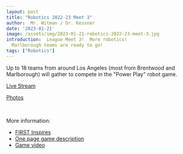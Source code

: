 ```yaml
---
layout: post
title: "Robotics 2022-23 Meet 3"
author:  Mr. Witman / Dr. Kessner
date: '2023-01-21'
image: /assets/img/2023-01-21-robotics-2022-23-meet-3.jpg
introduction:  League Meet 3!  More robotics!
  Marlborough teams are ready to go!
tags: ["Robotics"]
---
```


Up to 18 teams from around Los Angeles (most
from Brentwood and Marlborough) will gather to compete in the "Power
Play" robot game. 

[Live Stream](https://youtu.be/Ne42_vv7LDY)

[Photos](https://photos.app.goo.gl/TZTyW2Wtjhv5gz7D7)

<br/>

More information:
- [FIRST Inspires](https://www.firstinspires.org/)
- [One page game description](https://firstinspiresst01.blob.core.windows.net/first-energize-ftc/game-one-page.pdf)
- [Game video](https://www.youtube.com/watch?v=HsitvZ0JaDc)


